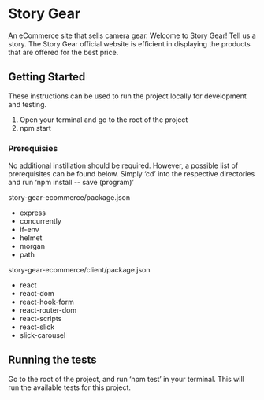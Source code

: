 # Story Gear
An eCommerce site that sells camera gear. Welcome to Story Gear! Tell us a story. The Story Gear official website is efficient in displaying the products that are offered for the best price.

## Getting Started
These instructions can be used to run the project locally for development and testing. 
1. Open your terminal and go to the root of the project
2. npm start

### Prerequisies
No additional instillation should be required. However, a possible list of prerequisites can be found below. Simply ‘cd’ into the respective directories and run ‘npm install -- save (program)’

story-gear-ecommerce/package.json
- express
- concurrently 
- if-env
- helmet 
- morgan
- path

story-gear-ecommerce/client/package.json
- react
- react-dom
- react-hook-form
- react-router-dom
- react-scripts
- react-slick
- slick-carousel

## Running the tests
Go to the root of the project, and run ‘npm test’ in your terminal. This will run the available tests for this project. 


